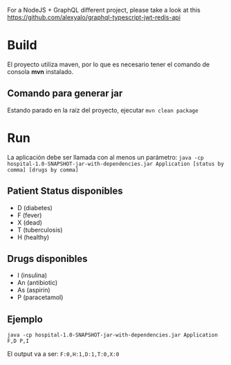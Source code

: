 For a NodeJS + GraphQL different project, please take a look at this https://github.com/alexyalo/graphql-typescript-jwt-redis-api

# Build
El proyecto utiliza maven, por lo que es necesario tener el comando de consola **mvn** instalado.

## Comando para generar jar 
Estando parado en la raíz del proyecto, ejecutar
```mvn clean package```

# Run
La aplicación debe ser llamada con al menos un parámetro:
```java -cp hospital-1.0-SNAPSHOT-jar-with-dependencies.jar Application [status by comma] [drugs by comma]```

## Patient Status disponibles
* D (diabetes)
* F (fever)
* X (dead)
* T (tuberculosis)
* H (healthy)

## Drugs disponibles
* I (insulina)
* An (antibiotic)
* As (aspirin)
* P (paracetamol)

## Ejemplo
```java -cp hospital-1.0-SNAPSHOT-jar-with-dependencies.jar Application F,D P,I```

El output va a ser:
```F:0,H:1,D:1,T:0,X:0```
